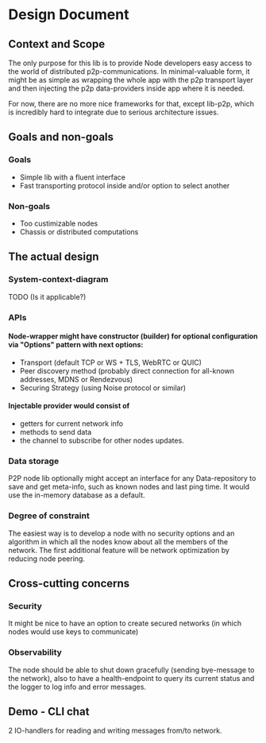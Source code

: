 # Design Document

## Context and Scope

The only purpose for this lib is to provide Node developers easy access to the world of distributed p2p-communications.
In minimal-valuable form, it might be as simple as wrapping the whole app with the p2p transport layer and then injecting the p2p data-providers inside app where it is needed.

For now, there are no more nice frameworks for that, except lib-p2p, which is incredibly hard to integrate due to serious architecture issues.

## Goals and non-goals

### Goals

- Simple lib with a fluent interface
- Fast transporting protocol inside and/or option to select another

### Non-goals

- Too custimizable nodes
- Chassis or distributed computations

## The actual design

### System-context-diagram

TODO (Is it applicable?)

### APIs

#### Node-wrapper might have constructor (builder) for optional configuration via "Options" pattern with next options:

- Transport (default TCP or WS + TLS, WebRTC or QUIC)
- Peer discovery method (probably direct connection for all-known addresses, MDNS or Rendezvous)
- Securing Strategy (using Noise protocol or similar)

#### Injectable provider would consist of

- getters for current network info
- methods to send data
- the channel to subscribe for other nodes updates.

### Data storage

P2P node lib optionally might accept an interface for any Data-repository to save and get meta-info, such as known nodes and last ping time.
It would use the in-memory database as a default.

### Degree of constraint

The easiest way is to develop a node with no security options and an algorithm in which all the nodes know about all the members of the network. The first additional feature will be network optimization by reducing node peering.

## Cross-cutting concerns

### Security

It might be nice to have an option to create secured networks (in which nodes would use keys to communicate)

### Observability

The node should be able to shut down gracefully (sending bye-message to the network), also to have a health-endpoint to query its current status and the logger to log info and error messages.

## Demo - CLI chat

2 IO-handlers for reading and writing messages from/to network.
